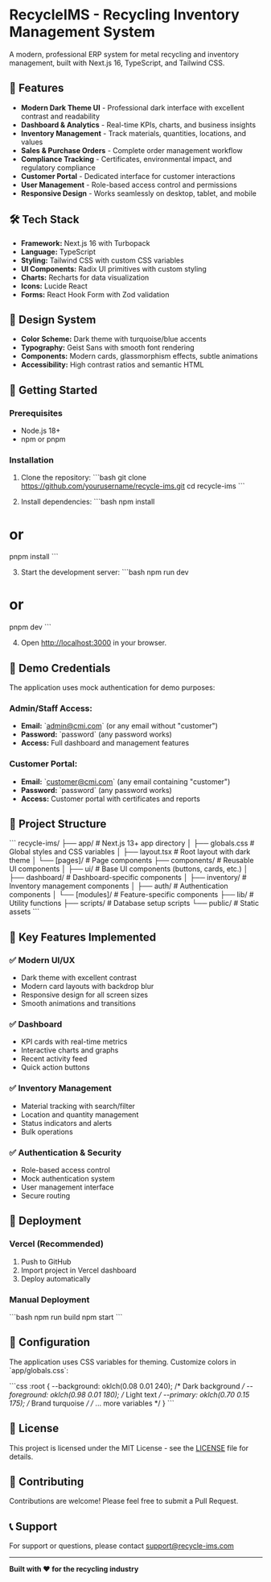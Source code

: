 # RecycleIMS - Recycling Inventory Management System

A modern, professional ERP system for metal recycling and inventory management, built with Next.js 16, TypeScript, and Tailwind CSS.

## 🚀 Features

- **Modern Dark Theme UI** - Professional dark interface with excellent contrast and readability
- **Dashboard & Analytics** - Real-time KPIs, charts, and business insights
- **Inventory Management** - Track materials, quantities, locations, and values
- **Sales & Purchase Orders** - Complete order management workflow  
- **Compliance Tracking** - Certificates, environmental impact, and regulatory compliance
- **Customer Portal** - Dedicated interface for customer interactions
- **User Management** - Role-based access control and permissions
- **Responsive Design** - Works seamlessly on desktop, tablet, and mobile

## 🛠️ Tech Stack

- **Framework:** Next.js 16 with Turbopack
- **Language:** TypeScript
- **Styling:** Tailwind CSS with custom CSS variables
- **UI Components:** Radix UI primitives with custom styling
- **Charts:** Recharts for data visualization
- **Icons:** Lucide React
- **Forms:** React Hook Form with Zod validation

## 🎨 Design System

- **Color Scheme:** Dark theme with turquoise/blue accents
- **Typography:** Geist Sans with smooth font rendering
- **Components:** Modern cards, glassmorphism effects, subtle animations
- **Accessibility:** High contrast ratios and semantic HTML

## 🚦 Getting Started

### Prerequisites

- Node.js 18+ 
- npm or pnpm

### Installation

1. Clone the repository:
\`\`\`bash
git clone https://github.com/yourusername/recycle-ims.git
cd recycle-ims
\`\`\`

2. Install dependencies:
\`\`\`bash
npm install
# or
pnpm install
\`\`\`

3. Start the development server:
\`\`\`bash
npm run dev
# or
pnpm dev
\`\`\`

4. Open [http://localhost:3000](http://localhost:3000) in your browser.

## 🔑 Demo Credentials

The application uses mock authentication for demo purposes:

### Admin/Staff Access:
- **Email:** \`admin@cmi.com\` (or any email without "customer")
- **Password:** \`password\` (any password works)
- **Access:** Full dashboard and management features

### Customer Portal:
- **Email:** \`customer@cmi.com\` (any email containing "customer")  
- **Password:** \`password\` (any password works)
- **Access:** Customer portal with certificates and reports

## 📁 Project Structure

\`\`\`
recycle-ims/
├── app/                    # Next.js 13+ app directory
│   ├── globals.css        # Global styles and CSS variables
│   ├── layout.tsx         # Root layout with dark theme
│   └── [pages]/           # Page components
├── components/            # Reusable UI components
│   ├── ui/               # Base UI components (buttons, cards, etc.)
│   ├── dashboard/        # Dashboard-specific components
│   ├── inventory/        # Inventory management components
│   ├── auth/            # Authentication components
│   └── [modules]/       # Feature-specific components
├── lib/                  # Utility functions
├── scripts/              # Database setup scripts
└── public/              # Static assets
\`\`\`

## 🎯 Key Features Implemented

### ✅ Modern UI/UX
- Dark theme with excellent contrast
- Modern card layouts with backdrop blur
- Responsive design for all screen sizes
- Smooth animations and transitions

### ✅ Dashboard
- KPI cards with real-time metrics
- Interactive charts and graphs
- Recent activity feed
- Quick action buttons

### ✅ Inventory Management
- Material tracking with search/filter
- Location and quantity management
- Status indicators and alerts
- Bulk operations

### ✅ Authentication & Security
- Role-based access control
- Mock authentication system
- User management interface
- Secure routing

## 🚀 Deployment

### Vercel (Recommended)
1. Push to GitHub
2. Import project in Vercel dashboard
3. Deploy automatically

### Manual Deployment
\`\`\`bash
npm run build
npm start
\`\`\`

## 🔧 Configuration

The application uses CSS variables for theming. Customize colors in \`app/globals.css\`:

\`\`\`css
:root {
  --background: oklch(0.08 0.01 240);    /* Dark background */
  --foreground: oklch(0.98 0.01 180);    /* Light text */
  --primary: oklch(0.70 0.15 175);       /* Brand turquoise */
  /* ... more variables */
}
\`\`\`

## 📝 License

This project is licensed under the MIT License - see the [LICENSE](LICENSE) file for details.

## 🤝 Contributing

Contributions are welcome! Please feel free to submit a Pull Request.

## 📞 Support

For support or questions, please contact [support@recycle-ims.com](mailto:support@recycle-ims.com)

---

**Built with ❤️ for the recycling industry**